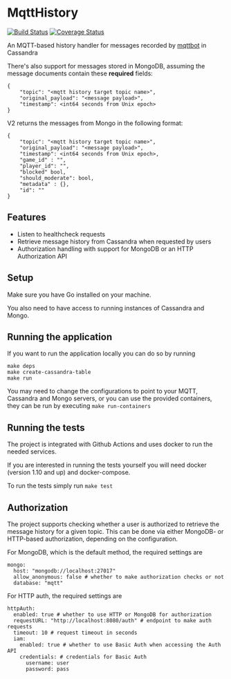 # MqttHistory

[![Build Status](https://travis-ci.org/topfreegames/mqtt-history.svg?branch=master)](https://travis-ci.org/topfreegames/mqtt-history)
[![Coverage Status](https://coveralls.io/repos/github/topfreegames/mqtt-history/badge.svg?branch=master)](https://coveralls.io/github/topfreegames/mqtt-history?branch=master)

An MQTT-based history handler for messages recorded by [mqttbot](https://github.com/topfreegames/mqttbot) in Cassandra

There's also support for messages stored in MongoDB, assuming the message documents contain these **required** fields:
```
{
    "topic": "<mqtt history target topic name>",
    "original_payload": "<message payload>",
    "timestamp": <int64 seconds from Unix epoch>
}
```

V2 returns the messages from Mongo in the following format:
```
{
    "topic": "<mqtt history target topic name>",
    "original_payload": "<message payload>",
    "timestamp": <int64 seconds from Unix epoch>,
    "game_id" : "",
    "player_id": "",
    "blocked" bool,
    "should_moderate": bool, 
    "metadata" : {}, 
    "id": ""
}
```

## Features
- Listen to healthcheck requests
- Retrieve message history from Cassandra when requested by users
- Authorization handling with support for MongoDB or an HTTP Authorization API

## Setup

Make sure you have Go installed on your machine.

You also need to have access to running instances of Cassandra and Mongo.

## Running the application

If you want to run the application locally you can do so by running

```
make deps
make create-cassandra-table
make run
```

You may need to change the configurations to point to your MQTT, Cassandra
and Mongo servers, or you can use the provided containers, they can be run
by executing `make run-containers`

## Running the tests

The project is integrated with Github Actions and uses docker to run the needed services.

If you are interested in running the tests yourself you will need docker (version 1.10
and up) and docker-compose.

To run the tests simply run `make test`

## Authorization

The project supports checking whether a user is authorized to retrieve the message history for a given topic.
This can be done via either MongoDB- or HTTP-based authorization, depending on the configuration.

For MongoDB, which is the default method, the required settings are
```
mongo:
  host: "mongodb://localhost:27017"
  allow_anonymous: false # whether to make authorization checks or not
  database: "mqtt"
```

For HTTP auth, the required settings are
```
httpAuth:
  enabled: true # whether to use HTTP or MongoDB for authorization
  requestURL: "http://localhost:8080/auth" # endpoint to make auth requests
  timeout: 10 # request timeout in seconds
  iam:
    enabled: true # whether to use Basic Auth when accessing the Auth API
    credentials: # credentials for Basic Auth
      username: user
      password: pass
```
